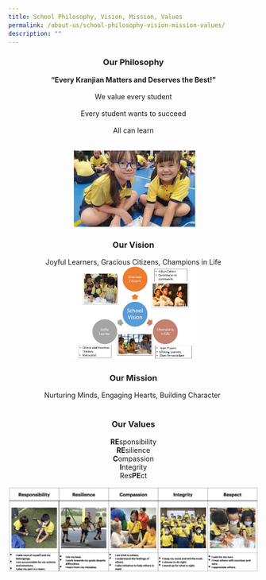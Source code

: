 ```yaml
---
title: School Philosophy, Vision, Mission, Values
permalink: /about-us/school-philosophy-vision-mission-values/
description: ""
---
```

<center>

<h3><b>Our Philosophy</b></h3>


<b>“Every Kranjian Matters and Deserves the Best!”</b><br><br>
We value every student <br><br>
Every student wants to succeed<br><br>
All can learn<br><br>

<img style="width:50%;height:50%" src="/images/About%20Us/School%20Philosophy,%20School%20Vis/S1.png">

<h3><b>Our Vision</b></h3>

Joyful Learners, Gracious Citizens, Champions in Life <br>
<img style="width:50%;height:50%" src="/images/About%20Us/School%20Philosophy,%20School%20Vis/S2.png"> <br>
  
<h3><b>Our Mission</b></h3>
Nurturing Minds, Engaging Hearts, Building Character <br><br>
  
<h3><b>Our Values</b></h3>
<b>RE</b>sponsibility  <br>
<b>RE</b>silience  <br>
<b>C</b>ompassion  <br>
<b>I</b>ntegrity  <br>
Res<b>PE</b>ct<br>

![](/images/About%20Us/School%20Creed,%20Crest%20and%20Song/SchoolValues002.png)